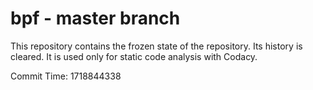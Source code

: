 # bpf - master branch

This repository contains the frozen state of the repository.
Its history is cleared. It is used only for static code
analysis with Codacy.

Commit Time: 1718844338